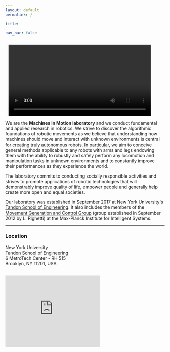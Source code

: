 ```yaml
---
layout: default
permalink: /

title:

nav_bar: false
---
```


<video autoplay playsinline width="450px" class="object-fit-sm-fill float-md-start mx-auto d-block" style="padding-left:10px; padding-right:50px;">
<source src="{{ 'output.mp4' | prepend: '/assets/video/' | prepend: site.baseurl }}"></video>

<div class="container">
<p>We are the <b>Machines in Motion laboratory</b> and we conduct fundamental and applied research in robotics.
We strive to discover the algorithmic foundations of robotic movements as we believe
that understanding how machines should move and interact with unknown environments is central for creating truly autonomous robots.
In particular, we aim to conceive general methods applicable to any robots with arms and legs endowing them with the ability
to robustly and safely perform any locomotion and manipulation tasks in unknown environments and to constantly improve their performances as they experience the world.
</p>
<p>
The laboratory commits to conducting socially responsible activities and strives to promote applications of robotic technologies that will demonstrably improve quality of life, empower people and generally help create more open and equal societies.
</p>

<p>
Our laboratory was established in September 2017 at New York University's 
<a href="engineering.nyu.edu/">Tandon School of Engineering</a>.
 It also includes the members of the <a href="https://mg.is.mpg.de/">Movement Generation and Control Group</a> (group established in September 2012 by L. Righetti) at the Max-Planck Institute for Intelligent Systems.
</p>
</div>





<div class="contacts">
      <a href="mailto:{{ site.email | encode_email }}">
        <i class="bi bi-envelope-fill"></i>
      </a>
      <a href="https://scholar.google.com/citations?user=LuA1j4oAAAAJ&hl=en&oi=ao">
        <i class="ai ai-google-scholar"></i>
      </a>
      <a href="https://github.com/machines-in-motion">
        <i class="bi bi-github"></i>
      </a>
      <a href="https://www.youtube.com/@machinesinmotionlabmovemen6833">
        <i class="bi bi-youtube"></i>
      </a>
      <a href="https://twitter.com/machines_motion">
        <i class="bi bi-twitter"></i>
      </a>
</div>

---

  <div class="row align-items-start">
    <div class="col-md-4 col-sm-12" style="padding-bottom: 30px">
      <h3>Location</h3> 
      New York University <br>
      Tandon School of Engineering  <br>
      6 MetroTech Center  - RH 515 <br>
      Brooklyn, NY 11201, USA    
    </div>
    <div class="col align-self-end">
      <iframe src="https://www.google.com/maps/embed?pb=!1m18!1m12!1m3!1d23574.021381281626!2d-73.98967183690199!3d40.71027120624558!2m3!1f0!2f0!3f0!3m2!1i1024!2i768!4f13.1!3m3!1m2!1s0x89c25a4a4d8396f3%3A0xda9b313d596491f7!2sNew%20York%20University%20Tandon%20School%20of%20Engineering!5e0!3m2!1sfr!2sus!4v1679248485748!5m2!1sfr!2sus" width="300" height="225" style="border:0;" allowfullscreen="" loading="lazy" referrerpolicy="no-referrer-when-downgrade"></iframe>
    </div>
  </div>

